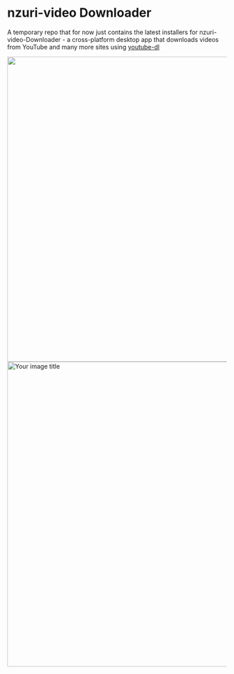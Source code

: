 # nzuri-video Downloader
A temporary repo that for now just contains the latest installers for nzuri-video-Downloader - a cross-platform desktop app that downloads videos from YouTube and many more sites using [youtube-dl](https://github.com/ytdl-org/youtube-dl)


<img src="https://raw.githubusercontent.com/hbtalha/zuri-video-Downloader_Temporary_Repo-Binaries/main/Screenshot_2.png" width="700"/>

<img src="https://raw.githubusercontent.com/hbtalha/zuri-video-Downloader_Temporary_Repo-Binaries/main/Screenshot_4.png" alt="Your image title" width="700"/>
